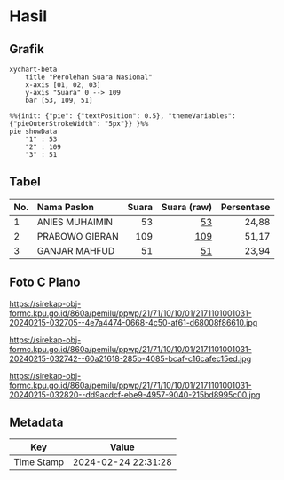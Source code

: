 # Hasil

## Grafik

```mermaid
xychart-beta
    title "Perolehan Suara Nasional"
    x-axis [01, 02, 03]
    y-axis "Suara" 0 --> 109
    bar [53, 109, 51]
```

```mermaid
%%{init: {"pie": {"textPosition": 0.5}, "themeVariables": {"pieOuterStrokeWidth": "5px"}} }%%
pie showData
    "1" : 53
    "2" : 109
    "3" : 51
```

## Tabel

| No. | Nama Paslon    | Suara | Suara (raw) | Persentase |
|:--- |:-------------- | -----:| -----------:| ----------:|
| 1   | ANIES MUHAIMIN | 53    | [53][p-1]   | 24,88      |
| 2   | PRABOWO GIBRAN | 109   | [109][p-2]  | 51,17      |
| 3   | GANJAR MAHFUD  | 51    | [51][p-3]   | 23,94      |


[p-1]: https://github.com/gigit-pemilu/pemilu-2024/blob/main/pilpres/hitung-suara/sub/21-kepulauan-riau/sub/71-kota-batam/sub/10-batam-kota/sub/1001-baloi-permai/sub/031-tps/sub/paslon-1.txt
[p-2]: https://github.com/gigit-pemilu/pemilu-2024/blob/main/pilpres/hitung-suara/sub/21-kepulauan-riau/sub/71-kota-batam/sub/10-batam-kota/sub/1001-baloi-permai/sub/031-tps/sub/paslon-2.txt
[p-3]: https://github.com/gigit-pemilu/pemilu-2024/blob/main/pilpres/hitung-suara/sub/21-kepulauan-riau/sub/71-kota-batam/sub/10-batam-kota/sub/1001-baloi-permai/sub/031-tps/sub/paslon-3.txt

## Foto C Plano

https://sirekap-obj-formc.kpu.go.id/860a/pemilu/ppwp/21/71/10/10/01/2171101001031-20240215-032705--4e7a4474-0668-4c50-af61-d68008f86610.jpg

https://sirekap-obj-formc.kpu.go.id/860a/pemilu/ppwp/21/71/10/10/01/2171101001031-20240215-032742--60a21618-285b-4085-bcaf-c16cafec15ed.jpg

https://sirekap-obj-formc.kpu.go.id/860a/pemilu/ppwp/21/71/10/10/01/2171101001031-20240215-032820--dd9acdcf-ebe9-4957-9040-215bd8995c00.jpg


## Metadata

| Key        | Value               |
| ---------- | ------------------- |
| Time Stamp | 2024-02-24 22:31:28 |



